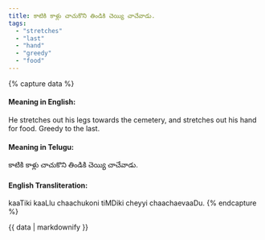 ```yaml
---
title: కాటికి కాళ్లు చాచుకొని తిండికి చెయ్యి చాచేవాడు.
tags:
  - "stretches"
  - "last"
  - "hand"
  - "greedy"
  - "food"
---
```


{% capture data %}
#### Meaning in English:
He stretches out his legs towards the cemetery, and stretches out his hand for food.
Greedy to the last.

#### Meaning in Telugu:
కాటికి కాళ్లు చాచుకొని తిండికి చెయ్యి చాచేవాడు.

#### English Transliteration:
kaaTiki kaaLlu chaachukoni tiMDiki cheyyi chaachaevaaDu.
{% endcapture %}

<div class="notice">{{ data | markdownify }}</div>

